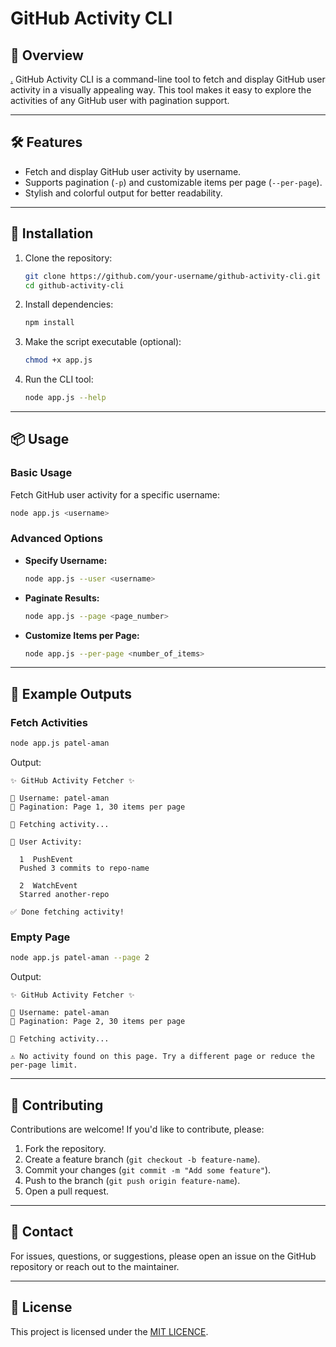 # GitHub Activity CLI

## 🚀 Overview
[.](https://roadmap.sh/projects/github-user-activity)
GitHub Activity CLI is a command-line tool to fetch and display GitHub user activity in a visually appealing way. This tool makes it easy to explore the activities of any GitHub user with pagination support.

---

## 🛠️ Features

- Fetch and display GitHub user activity by username.
- Supports pagination (`-p`) and customizable items per page (`--per-page`).
- Stylish and colorful output for better readability.

---

## 🔧 Installation

1. Clone the repository:
   ```bash
   git clone https://github.com/your-username/github-activity-cli.git
   cd github-activity-cli
   ```

2. Install dependencies:
   ```bash
   npm install
   ```

3. Make the script executable (optional):
   ```bash
   chmod +x app.js
   ```

4. Run the CLI tool:
   ```bash
   node app.js --help
   ```

---

## 📦 Usage

### Basic Usage

Fetch GitHub user activity for a specific username:
```bash
node app.js <username>
```

### Advanced Options

- **Specify Username:**
  ```bash
  node app.js --user <username>
  ```

- **Paginate Results:**
  ```bash
  node app.js --page <page_number>
  ```

- **Customize Items per Page:**
  ```bash
  node app.js --per-page <number_of_items>
  ```

---

## 🌟 Example Outputs

### Fetch Activities
```bash
node app.js patel-aman
```
Output:
```
✨ GitHub Activity Fetcher ✨

🔹 Username: patel-aman
🔹 Pagination: Page 1, 30 items per page

📡 Fetching activity...

🎯 User Activity:

  1  PushEvent
  Pushed 3 commits to repo-name

  2  WatchEvent
  Starred another-repo

✅ Done fetching activity!
```

### Empty Page
```bash
node app.js patel-aman --page 2
```
Output:
```
✨ GitHub Activity Fetcher ✨

🔹 Username: patel-aman
🔹 Pagination: Page 2, 30 items per page

📡 Fetching activity...

⚠️ No activity found on this page. Try a different page or reduce the per-page limit.
```

---

## 🤝 Contributing

Contributions are welcome! If you'd like to contribute, please:

1. Fork the repository.
2. Create a feature branch (`git checkout -b feature-name`).
3. Commit your changes (`git commit -m "Add some feature"`).
4. Push to the branch (`git push origin feature-name`).
5. Open a pull request.

---

## 📧 Contact

For issues, questions, or suggestions, please open an issue on the GitHub repository or reach out to the maintainer.

---

## 📜 License

This project is licensed under the [MIT LICENCE](LICENCE).

